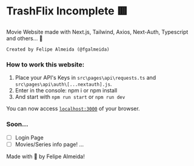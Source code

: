 # TrashFlix Incomplete 🟥

Movie Website made with Next.js, Tailwind, Axios, Next-Auth, Typescript and others... 🚀

```
Created by Felipe Almeida (@fgalmeida)
```

### How to work this website:
1. Place your API's Keys in `src\pages\api\requests.ts` and `src\pages\api\auth\[...nextauth].js`.
2. Enter in the console: npm i or npm install
3. And start with `npm run start` or `npm run dev`

You can now access [`localhost:3000`](http://localhost:3000) of your browser.

### Soon...
- [ ] Login Page
- [ ] Movies/Series info page!
...

Made with 🖤 by Felipe Almeida!
